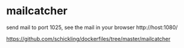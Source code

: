 # mailcatcher

send mail to port 1025, see the mail in your browser http://host:1080/ 

https://github.com/schickling/dockerfiles/tree/master/mailcatcher


